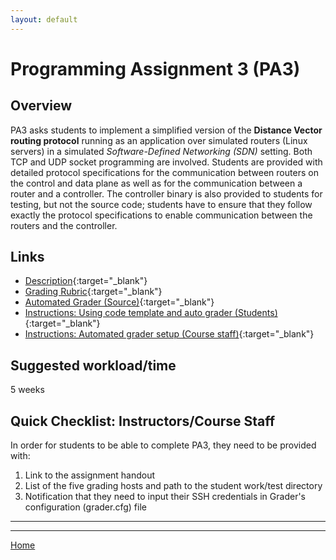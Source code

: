 ```yaml
---
layout: default
---
```


# Programming Assignment 3 (PA3)
## Overview
PA3 asks students to implement a simplified version of the **Distance Vector routing protocol** running as an application over simulated routers (Linux servers) in a simulated _Software-Defined Networking (SDN)_ setting. Both TCP and UDP socket programming are involved. Students are provided with detailed protocol specifications for the communication between routers on the control and data plane as well as for the communication between a router and a controller. The controller binary is also provided to students for testing, but not the source code; students have to ensure that they follow exactly the protocol specifications to enable communication between the routers and the controller.

## Links
* [Description](https://docs.google.com/document/d/1g759Qqd7cm3GEOm6rkDxbc7npihNZw49/edit?usp=sharing&ouid=110174116322887884401&rtpof=true&sd=true){:target="_blank"}
* [Grading Rubric](https://docs.google.com/document/d/1vAgNAv55zKmRJodt96X_fAVQth8ZBwY8/edit?usp=sharing&ouid=110174116322887884401&rtpof=true&sd=true){:target="_blank"}
* [Automated Grader (Source)](https://github.com/cse4589/cse4589-pa3){:target="_blank"}
* [Instructions: Using code template and auto grader (Students)](https://goo.gl/I56HSu){:target="_blank"}
* [Instructions: Automated grader setup (Course staff)](https://github.com/cse4589/cse4589-pa3/blob/master/README.md){:target="_blank"}

## Suggested workload/time
5 weeks

## Quick Checklist: Instructors/Course Staff
In order for students to be able to complete PA3, they need to be provided with:

1. Link to the assignment handout
3. List of the five grading hosts and path to the student work/test directory
2. Notification that they need to input their SSH credentials in Grader's configuration (grader.cfg) file

***

***

[Home](/)
